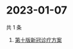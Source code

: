 # 2023-01-07

共 1 条

<!-- BEGIN -->
<!-- 最后更新时间 Sat Jan 07 2023 00:13:18 GMT+0800 (China Standard Time) -->

1. [第十版新冠诊疗方案](https://www.zhihu.com/search?q=第十版新冠诊疗方案)

<!-- END -->
